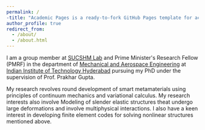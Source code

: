 ```yaml
---
permalink: /
-title: "Academic Pages is a ready-to-fork GitHub Pages template for academic personal websites"
author_profile: true
redirect_from: 
  - /about/
  - /about.html
---
```

I am a group member at [SUCSHM Lab](https://sites.google.com/site/iitdprakhargupta/) and Prime Minister's Research Fellow (PMRF) in the department of [Mechanical and Aerospace Engineering](https://mae.iith.ac.in/) at [Indian Institute of Technology Hyderabad](https://www.iith.ac.in/) pursuing my PhD under the supervision of Prof. Prakhar Gupta. <br />

My research revolves round development of smart metamaterials using principles of continuum mechanics and variational calculus. My research interests also involve Modeling of slender elastic structures theat undergo large deformations and involve multiphysical interactions. I also have a keen interest in developing finite element codes for solving nonlinear structures mentioned above.

